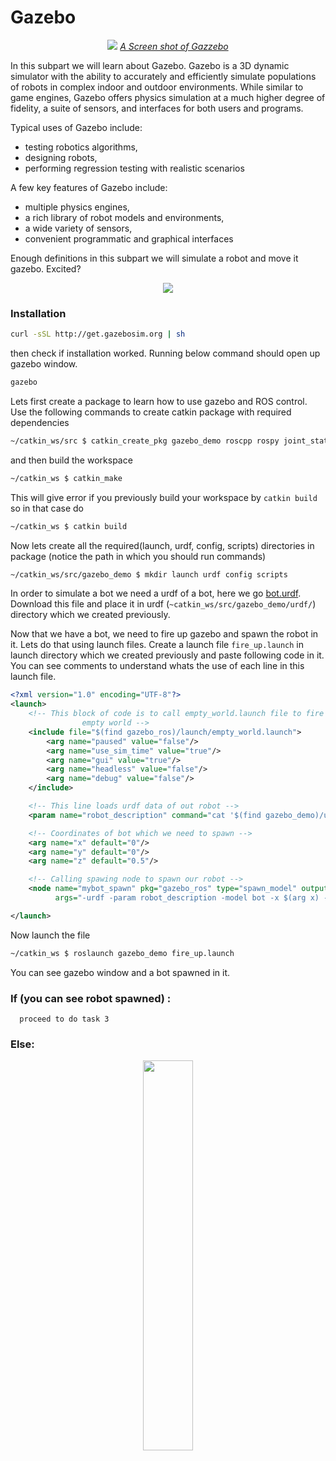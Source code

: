 
# Gazebo

<p align="center"> <img src="https://github.com/panchal-harsh/Robotics-Camp-2023/blob/main/Phase1-Week2/ROS_specialization/images/how_to_get_a_ros_robot_gazebo_model.png"/> <i><u>A Screen shot of Gazzebo</u></i>
</p

In this subpart we will learn about Gazebo. Gazebo is a 3D dynamic simulator with the ability to accurately and efficiently simulate populations of robots in complex indoor and outdoor environments. While similar to game engines, Gazebo offers physics simulation at a much higher degree of fidelity, a suite of sensors, and interfaces for both users and programs.

Typical uses of Gazebo include:

- testing robotics algorithms,
- designing robots,
- performing regression testing with realistic scenarios

A few key features of Gazebo include:

- multiple physics engines,
- a rich library of robot models and environments,
- a wide variety of sensors,
- convenient programmatic and graphical interfaces

Enough definitions in this subpart we will simulate a robot and move it gazebo. Excited?

<div align="center">
    <img src="https://media.tenor.com/images/28b60454008ba0a45bcd512264fb7c59/tenor.gif"/>
</div>

### Installation

```sh
curl -sSL http://get.gazebosim.org | sh
```

then check if installation worked. Running below command should open up gazebo window.

```sh
gazebo
```

Lets first create a package to learn how to use gazebo and ROS control. Use the following commands to create catkin package with required dependencies

```bash
~/catkin_ws/src $ catkin_create_pkg gazebo_demo roscpp rospy joint_state_controller robot_state_publisher
```

and then build the workspace

```bash
~/catkin_ws $ catkin_make
```
This will give error if you previously build your workspace by `catkin build` so in that case do 
```bash
~/catkin_ws $ catkin build
```

Now lets create all the required(launch, urdf, config, scripts) directories in package (notice the path in which you should run commands)

```bash
~/catkin_ws/src/gazebo_demo $ mkdir launch urdf config scripts
```

In order to simulate a bot we need a urdf of a bot, here we go [bot.urdf](https://github.com/Robotics-Club-IIT-BHU/Robotics-Camp-2023/blob/main/Phase1-Week2/ROS_specialization/bot.urdf). Download this file and place it in urdf (`~catkin_ws/src/gazebo_demo/urdf/`) directory which we created previously.

Now that we have a bot, we need to fire up gazebo and spawn the robot in it. Lets do that using launch files. Create a launch file `fire_up.launch` in launch directory which we created previously and paste following code in it. You can see comments to understand whats the use of each line in this launch file.

```xml
<?xml version="1.0" encoding="UTF-8"?>
<launch>
    <!-- This block of code is to call empty_world.launch file to fire up gazebo with
                empty world -->
    <include file="$(find gazebo_ros)/launch/empty_world.launch">
        <arg name="paused" value="false"/>
        <arg name="use_sim_time" value="true"/>
        <arg name="gui" value="true"/>
        <arg name="headless" value="false"/>
        <arg name="debug" value="false"/>
    </include>

    <!-- This line loads urdf data of out robot -->
    <param name="robot_description" command="cat '$(find gazebo_demo)/urdf/bot.urdf'" />

    <!-- Coordinates of bot which we need to spawn -->
    <arg name="x" default="0"/>
    <arg name="y" default="0"/>
    <arg name="z" default="0.5"/>

    <!-- Calling spawing node to spawn our robot -->
    <node name="mybot_spawn" pkg="gazebo_ros" type="spawn_model" output="screen"
          args="-urdf -param robot_description -model bot -x $(arg x) -y $(arg y) -z $(arg z)" />

</launch>
```

Now launch the file

```bash
~/catkin_ws $ roslaunch gazebo_demo fire_up.launch
```



You can see gazebo window and a bot spawned in it.



### If (you can see robot spawned) :
      proceed to do task 3
### Else:

<div align="center">
    <img src="https://github.com/panchal-harsh/Robotics-Camp-2023/blob/main/Phase1-Week2/ROS_specialization/images/debug.gif" width=40%/>
</div>

